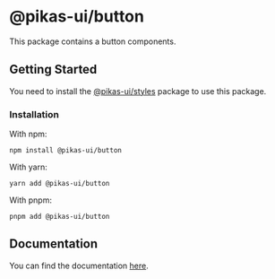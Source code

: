# @pikas-ui/button

This package contains a button components.

## Getting Started

You need to install the <a href={stylesLink}>@pikas-ui/styles</a> package to use this package.

### Installation

With npm:

```
npm install @pikas-ui/button
```

With yarn:

```
yarn add @pikas-ui/button
```

With pnpm:

```
pnpm add @pikas-ui/button
```

## Documentation

You can find the documentation [here](https://pikas-ui.vercel.app).